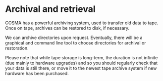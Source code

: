 # Archival and retrieval

COSMA has a powerful archiving system, used to transfer old data to tape. Once on tape, archives can be restored to disk, if necessary.

We can archive directories upon request. Eventually, there will be a graphical and command line tool to choose directories for archival or restoration.

Please note that while tape storage is long-term, the duration is not infinite (due mainly to hardware upgrades) and so you should regularly check that your data is still there, or move it to the newest tape archive system if new hardware has been purchased.